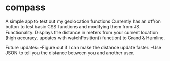 # compass
A simple app to test out my geolocation functions
Currently has an off/on button to test basic CSS functions and modifying them from JS. 
Functionality: 
Displays the distance in meters from your current location (high accuracy, updates with watchPosition() function) to Grand & Hamline.

Future updates: 
-Figure out if I can make the distance update faster.
-Use JSON to tell you the distance between you and another user.
